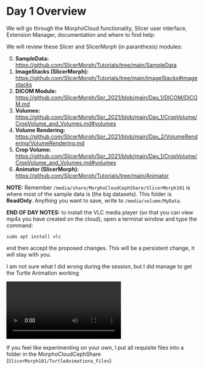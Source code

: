 # Day 1 Overview

We will go through the MorphoCloud functionality, Slicer user interface, Extension Manager, documentation and where to find help:

We will review these Slicer and SlicerMorph (in paranthesis) modules:

0. **SampleData:** https://github.com/SlicerMorph/Tutorials/tree/main/SampleData
1. **ImageStacks (SlicerMorph):** https://github.com/SlicerMorph/Tutorials/tree/main/ImageStacks#imagestacks
2. **DICOM Module:** https://github.com/SlicerMorph/Spr_2021/blob/main/Day_1/DICOM/DICOM.md
3. **Volumes:** https://github.com/SlicerMorph/Spr_2021/blob/main/Day_1/CropVolume/CropVolume_and_Volumes.md#volumes 
4. **Volume Rendering:** https://github.com/SlicerMorph/Spr_2021/blob/main/Day_2/VolumeRendering/VolumeRendering.md
5. **Crop Volume:** https://github.com/SlicerMorph/Spr_2021/blob/main/Day_1/CropVolume/CropVolume_and_Volumes.md#volumes
5. **Animator (SlicerMorph):** https://github.com/SlicerMorph/Tutorials/tree/main/Animator

**NOTE:** Remember `/media/share/MorphoCloudCephShare/SlicerMorph101` is where most of the sample data is (the big datasets). This folder is **ReadOnly**. Anything you want to save, write to `/media/volume/MyData`.

**END OF DAY NOTES:** to install the VLC media player (so that you can view mp4s you have created on the cloud), open a terminal window and type the command: 

```sudo apt install vlc```

end then accept the proposed changes. This will be a persistent change, it will stay with you.

I am not sure what I did wrong during the session, but I did manage to get the Turtle Animation working 

<video src="/turtle.mp4" controls="controls" style="max-width: 730px;"> </video>

If you feel like experimenting on your own, I put all requisite files into a folder in the MorphoCloudCephShare (`SlicerMorph101/TurtleAnimationa_Files`)


